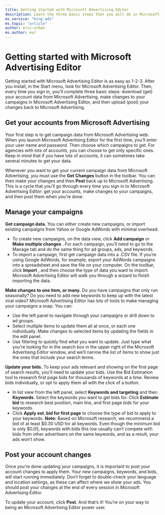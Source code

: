 ```yaml
---
title: Getting started with Microsoft Advertising Editor
description: Learn the three basic steps that you will do in Microsoft Advertising Editor every time to sign in - download, update and then post campaign data.
ms.service: "bing-ads"
ms.topic: "article"
author: eric-urban
ms.author: eur
---
```


# Getting started with Microsoft Advertising Editor

Getting started with Microsoft Advertising Editor is as easy as 1-2-3.  After you install, in the Start menu, look for Microsoft Advertising Editor.   Then, every time you sign in, you'll complete three basic steps: download (get) your account data from Microsoft Advertising,  make changes to your campaigns in Microsoft Advertising Editor, and then upload (post) your changes back to Microsoft Advertising.

## Get your accounts from Microsoft Advertising
Your first step is to get campaign data from Microsoft Advertising web. When you launch Microsoft Advertising Editor for the first time, you’ll enter your user name and password. Then choose which campaigns to get. For agencies with lots of accounts, you can choose to get only specific ones. Keep in mind that if you have lots of accounts, it can sometimes take several minutes to get your data.

Whenever you want to get your current campaign data from Microsoft Advertising, you must use the **Get Changes** button in the toolbar. You can then make your changes and then **Post** back up to Microsoft Advertising. This is a cycle that you’ll go through every time you sign in to Microsoft Advertising Editor: get your accounts, make changes to your campaigns, and then post them when you’re done.

## Manage your campaigns
**Get campaign data.**  You can either create new campaigns, or import existing campaigns from Yahoo or Google AdWords with minimal overhead.

- To create new campaigns, on the data view, click **Add campaign**  or **Make multiple changes** . For each campaign, you’ll need to go to the Manage tab and do the same thing for ad groups, ads, and keywords.
- To import a campaign, first get campaign data into a .CSV file. If you’re using Google AdWords, for example, export your AdWords campaigns into a spreadsheet and save the file on your computer. On the toolbar, click **Import** , and then choose the type of data you want to import. Microsoft Advertising Editor will walk you through a wizard to finish importing the data.

**Make changes to one item, or many.**  Do you have campaigns that only run seasonally? Do you need to add new keywords to keep up with the latest viral video? Microsoft Advertising Editor has lots of tools to make managing your campaigns a snap. You can:

- Use the left panel to navigate through your campaigns or drill down to ad groups.
- Select multiple items to update them all at once, or each one individually. Make changes to selected items by updating the fields in the edit panel.
- Use filtering to quickly find what you want to update. Just type what you’re looking for in the search box in the upper right of the Microsoft Advertising Editor window, and we’ll narrow the list of items to show just the ones that include your search terms.

**Update your bids.**  To keep your ads relevant and showing on the first page of search results, you’ll need to update your bids. Use the Bid Estimation tool to research first page bids for thousands of keywords at a time. Review bids individually, or opt to apply them all with the click of a button.

- In list view from the left panel, select **Keywords and targeting** and then **Keywords**. Select the keywords you want to get bids for. Click **Estimate bid** to research best position, main line, and first page bids for your keywords.
- Click **Apply est. bid for first page**  to choose the type of bid to apply to your keywords.  **Note:**  Based on Microsoft research, we recommend a bid of at least $0.30 USD for all keywords. Even though the minimum bid is only $0.05, keywords with bids this low usually can’t compete with bids from other advertisers on the same keywords, and as a result, your ads won’t show.

## Post your account changes
Once you’re done updating your campaigns, it is important to post your account changes to apply them. Your new campaigns, keywords, and bids, will start running immediately. Don’t forget to double-check your language and location settings, as these can affect where we show your ads. You should post your changes at the end of every session in Microsoft Advertising Editor.

To update your account, click **Post**. And that’s it! You’re on your way to being an Microsoft Advertising Editor power user.


